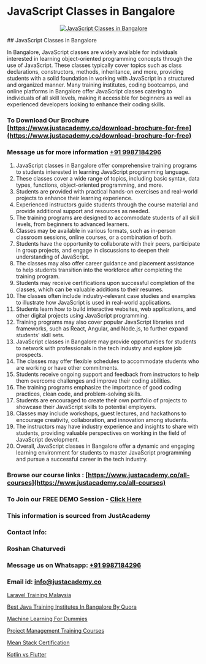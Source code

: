 # JavaScript Classes in Bangalore

<p align="center">
  <a href="https://justacademy.co/course-detail/javascript-training">
    <img src="https://justacademy.co/storage2/course_image/1676636853_course_image.webp" alt="JavaScript Classes in Bangalore">
  </a>
</p>
## JavaScript Classes in Bangalore

In Bangalore, JavaScript classes are widely available for individuals interested in learning object-oriented programming concepts through the use of JavaScript. These classes typically cover topics such as class declarations, constructors, methods, inheritance, and more, providing students with a solid foundation in working with JavaScript in a structured and organized manner. Many training institutes, coding bootcamps, and online platforms in Bangalore offer JavaScript classes catering to individuals of all skill levels, making it accessible for beginners as well as experienced developers looking to enhance their coding skills.
### To Download Our Brochure [https://www.justacademy.co/download-brochure-for-free](https://www.justacademy.co/download-brochure-for-free)
### Message us for more information [+91 9987184296](https://api.whatsapp.com/send?phone=919987184296)
1) JavaScript classes in Bangalore offer comprehensive training programs to students interested in learning JavaScript programming language.
2) These classes cover a wide range of topics, including basic syntax, data types, functions, object-oriented programming, and more.
3) Students are provided with practical hands-on exercises and real-world projects to enhance their learning experience.
4) Experienced instructors guide students through the course material and provide additional support and resources as needed.
5) The training programs are designed to accommodate students of all skill levels, from beginners to advanced learners.
6) Classes may be available in various formats, such as in-person classroom sessions, online courses, or a combination of both.
7) Students have the opportunity to collaborate with their peers, participate in group projects, and engage in discussions to deepen their understanding of JavaScript.
8) The classes may also offer career guidance and placement assistance to help students transition into the workforce after completing the training program.
9) Students may receive certifications upon successful completion of the classes, which can be valuable additions to their resumes.
10) The classes often include industry-relevant case studies and examples to illustrate how JavaScript is used in real-world applications.
11) Students learn how to build interactive websites, web applications, and other digital projects using JavaScript programming.
12) Training programs may also cover popular JavaScript libraries and frameworks, such as React, Angular, and Node.js, to further expand students' skill sets.
13) JavaScript classes in Bangalore may provide opportunities for students to network with professionals in the tech industry and explore job prospects.
14) The classes may offer flexible schedules to accommodate students who are working or have other commitments.
15) Students receive ongoing support and feedback from instructors to help them overcome challenges and improve their coding abilities.
16) The training programs emphasize the importance of good coding practices, clean code, and problem-solving skills.
17) Students are encouraged to create their own portfolio of projects to showcase their JavaScript skills to potential employers.
18) Classes may include workshops, guest lectures, and hackathons to encourage creativity, collaboration, and innovation among students.
19) The instructors may have industry experience and insights to share with students, providing valuable perspectives on working in the field of JavaScript development.
20) Overall, JavaScript classes in Bangalore offer a dynamic and engaging learning environment for students to master JavaScript programming and pursue a successful career in the tech industry.

### Browse our course links : [https://www.justacademy.co/all-courses](https://www.justacademy.co/all-courses) 
### To Join our FREE DEMO Session - [Click Here](https://www.justacademy.co/register-for-course-demo)


### This information is sourced from JustAcademy
### Contact Info:
### Roshan Chaturvedi
### Message us on Whatsapp: [+91 9987184296](https://api.whatsapp.com/send?phone=919987184296)
### Email id: [info@justacademy.co](mailto:info@justacademy.co)
                
[Laravel Training Malaysia](https://www.linkedin.com/pulse/laravel-training-malaysia-justacademy-ahmedabad-y67me?trackingId=bxLT%2FkNUpGpPnOOmmYNZ0A%3D%3D&lipi=urn%3Ali%3Apage%3Ad_flagship3_company_admin%3BBylBlMTlRO%2BPitwDv%2FJk0g%3D%3D)

[Best Java Training Institutes In Bangalore By Quora](https://www.linkedin.com/pulse/best-java-training-institutes-bangalore-quora-justacademy-chicago-6twie?trackingId=DQUs0yQHA3QFHPqTf5FBgQ%3D%3D&lipi=urn%3Ali%3Apage%3Ad_flagship3_company_admin%3BxzhODhyIS1OF3GFeJJCsZw%3D%3D)

[Machine Learning For Dummies](https://medium.com/@mistersumit961/machine-learning-for-dummies-fe547dd8b549)

[Project Management Training Courses](https://medium.com/@mahi3106/project-management-training-courses-be15ee0d980c)

[Mean Stack Certification](https://justacademyin.github.io/Articles/Mean-Stack-Certification)

[Kotlin vs Flutter](https://justacademyin.github.io/justacademy/kotlin-vs-flutter)

